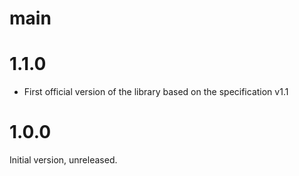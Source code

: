 # main


# 1.1.0

* First official version of the library based on the specification v1.1


# 1.0.0

Initial version, unreleased.

